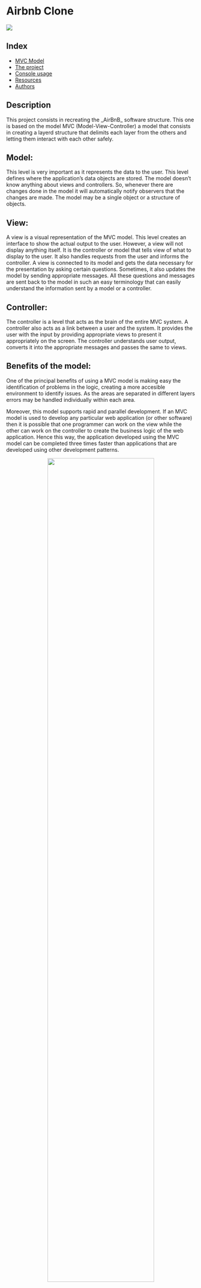 # Airbnb Clone

<img src="https://i.imgur.com/6JaLQ4z.png" align="center"/>

## Index

- [MVC Model](#model) 
- [The project](#project)
- [Console usage](#console)
- [Resources](#Resources)
- [Authors](#Authors())

## Description
<a name="model"/>
This project consists in recreating the _AirBnB_ software structure. This one is based on the model MVC (Model-View-Controller) a model that consists in creating a layerd structure that delimits each layer from the others and letting them interact with each other safely.

## Model:
This level is very important as it represents the data to the user. This level defines where the application’s data objects are stored. The model doesn’t know anything about views and controllers. So, whenever there are changes done in the model it will automatically notify observers that the changes are made. The model may be a single object or a structure of objects.

## View:
A view is a visual representation of the MVC model. This level creates an interface to show the actual output to the user. However, a view will not display anything itself. It is the controller or model that tells view of what to display to the user. It also handles requests from the user and informs the controller. A view is connected to its model and gets the data necessary for the presentation by asking certain questions. Sometimes, it also updates the model by sending appropriate messages. All these questions and messages are sent back to the model in such an easy terminology that can easily understand the information sent by a model or a controller.

## Controller:
The controller is a level that acts as the brain of the entire MVC system. A controller also acts as a link between a user and the system. It provides the user with the input by providing appropriate views to present it appropriately on the screen. The controller understands user output, converts it into the appropriate messages and passes the same to views.

## Benefits of the model:

One of the principal benefits of using a MVC model is making easy the identification of problems in the logic, creating a more accesible environment to identify issues. As the areas are separated in different layers errors may be handled individually within each area.

Moreover, this model supports rapid and parallel development. If an MVC model is used to develop any particular web application (or other software) then it is possible that one programmer can work on the view while the other can work on the controller to create the business logic of the web application. Hence this way, the application developed using the MVC model can be completed three times faster than applications that are developed using other development patterns.

<center><img src="https://i.imgur.com/v3qA2ih.jpeg" width="75%" height="75%" align="center"/><center/>


## The scope of this project
<a name="project"/>
For this project the goal was recreating the model described before but using simpler methods for each layer. The beginning of an approach on how the _AirBnB_ software works behind the scenes. The hole project was written in python. The model layer was all the logic implemented in the models folder. Creating the BaseModel class and all the classes that inherit this model, such as User, Amenity, City, Place, etc. The persistence of the data was handled by the FileStorage system, making able to save the information created in JSON files when the program was running. The controller layer was the console, for witch was used the cmd module provided by python. In this early state of the project the view was considered by the console itself, the interface created for the user will be considered in future iterations.


## The console, how to use it?
<a name="console"/>

For running the console make sure that execution permissions are enabled. After that execute the file.
The (hbnb) prompt will be displayed. In the example below is shown how can be runned some commands. 

<img src="https://hippieboton.xyz/Console_AirBnB.gif" align="center"/>

- `help` command will give the available commands. Running `help` followed by the name of a command will display a simple description of the command.

- `create` command will create an instance of the class indicated after the command. Returns the ID of the instance created. Example: 
```console
(hbnb) create User 
```

- `update` command updates an attribute of an instance. If an attribute doesn't exist will create a new one. Example:
```console
(hbnb) update User cb11001d-1430-481d-a67f-01055350fc59 name "Pichu"
```

- `show` command will display the string representation of instance of the class indicated by its ID number. Example:
```console
(hbnb) update User cb11001d-1430-481d-a67f-01055350fc59
```

- `destroy` command will delete an instance based on the class name and id. Example:
```console
(hbnb) destroy User cb11001d-1430-481d-a67f-01055350fc59
```

- `all` command will display a string representation of all instances based or not on the class name (Class name is optional). Example:
```console
(hbnb) all
```

- `EOF` and `quit` command will exit the console

## Resources
<a name="Resources"/>

-   [cmd module](https://intranet.hbtn.io/rltoken/Fx9HXIjmGzbmET4ylYg2Rw "cmd module")
-   [uuid module](https://intranet.hbtn.io/rltoken/eaQ6aELbdqb0WmPddhD00g "uuid module")
-   [datetime](https://intranet.hbtn.io/rltoken/_ySDcgtfrwLkTyQzYHTH0Q "datetime")
-   [unittest module](https://intranet.hbtn.io/rltoken/QX7d4D__xhOJIGIWZBp39g "unittest module")
-   [args/kwargs](https://intranet.hbtn.io/rltoken/jQd3P_uSO0FeU6jlN-z5mg "args/kwargs")
-   [Python test cheatsheet](https://intranet.hbtn.io/rltoken/WPlydsqB0PG0uVcixemv9A "Python test cheatsheet")

## Authors
<a name="Authors"/>

- [Raimundo Gallino](https://github.com/RaimundoGallino)
- [Diego Varela](https://github.com/dieg0varela)
